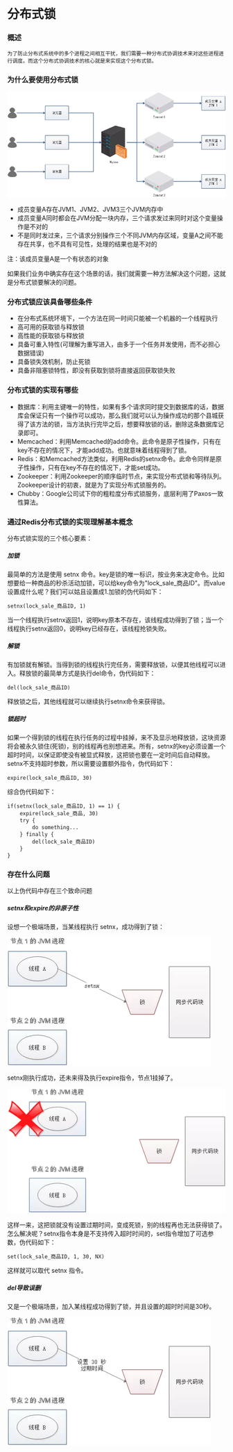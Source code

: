 # 分布式锁

### 概述

	为了防止分布式系统中的多个进程之间相互干扰，我们需要一种分布式协调技术来对这些进程进行调度。而这个分布式协调技术的核心就是来实现这个分布式锁。

### 为什么要使用分布式锁

![avactor](./images/7986413-7cc8f57c65d81728.webp)

- 成员变量A存在JVM1、JVM2、JVM3三个JVM内存中
- 成员变量A同时都会在JVM分配一块内存，三个请求发过来同时对这个变量操作是不对的
- 不是同时发过来，三个请求分别操作三个不同JVM内存区域，变量A之间不能存在共享，也不具有可见性，处理的结果也是不对的

注：该成员变量A是一个有状态的对象

如果我们业务中确实存在这个场景的话，我们就需要一种方法解决这个问题，这就是分布式锁要解决的问题。

### 分布式锁应该具备哪些条件

- 在分布式系统环境下，一个方法在同一时间只能被一个机器的一个线程执行
- 高可用的获取锁与释放锁
- 高性能的获取锁与释放锁
- 具备可重入特性(可理解为重写进入，由多于一个任务并发使用，而不必担心数据错误)
- 具备锁失效机制，防止死锁
- 具备非阻塞锁特性，即没有获取到锁将直接返回获取锁失败

### 分布式锁的实现有哪些

- 数据库：利用主键唯一的特性，如果有多个请求同时提交到数据库的话，数据库会保证只有一个操作可以成功，那么我们就可以认为操作成功的那个县城获得了该方法的锁，当方法执行完毕之后，想要释放锁的话，删除这条数据库记录即可。
- Memcached：利用Memcached的add命令。此命令是原子性操作，只有在key不存在的情况下，才能add成功。也就意味着线程得到了锁。
- Redis：和Memcached方法类似，利用Redis的setnx命令。此命令同样是原子性操作，只有在key不存在的情况下，才能set成功。
- Zookeeper：利用Zookeeper的顺序临时节点，来实现分布式锁和等待队列。Zookeeper设计的初衷，就是为了实现分布式锁服务的。
- Chubby：Google公司试下你的粗粒度分布式锁服务，底层利用了Paxos一致性算法。

### 通过Redis分布式锁的实现理解基本概念

分布式锁实现的三个核心要素：

##### 加锁

最简单的方法是使用 setnx 命令。key是锁的唯一标识，按业务来决定命令。比如想要给一种商品的秒杀活动加锁，可以给key命令为"lock_sale_商品ID"。而value设置成什么呢？我们可以姑且设置成1.加锁的伪代码如下：

```
setnx(lock_sale_商品ID, 1)
```

当一个线程执行setnx返回1，说明key原本不存在，该线程成功得到了锁；当一个线程执行setnx返回0，说明key已经存在，该线程抢锁失败。

##### 解锁

有加锁就有解锁。当得到锁的线程执行完任务，需要释放锁，以便其他线程可以进入。释放锁的最简单方式是执行del命令，伪代码如下：

```
del(lock_sale_商品ID)
```

释放锁之后，其他线程就可以继续执行setnx命令来获得锁。

##### 锁超时

如果一个得到锁的线程在执行任务的过程中挂掉，来不及显示地释放锁，这块资源将会被永久锁住(死锁)，别的线程再也别想进来。所有，setnx的key必须设置一个超时时间，以保证即使没有被显式释放，这把锁也要在一定时间后自动释放。setnx不支持超时参数，所以需要设置额外指令，伪代码如下：

```
expire(lock_sale_商品ID, 30)
```

综合伪代码如下：

```
if(setnx(lock_sale_商品ID, 1) == 1) {
	expire(lock_sale_商品, 30)
	try {
		do something...
	} finally {
		del(lock_sale_商品ID)
	}
}
```

### 存在什么问题

以上伪代码中存在三个致命问题

##### setnx和expire的非原子性

设想一个极端场景，当某线程执行 setnx，成功得到了锁：

![acavtor](./images/7986413-153ca0fbc59af246.webp)

setnx刚执行成功，还未来得及执行expire指令，节点1挂掉了。

![acavtor](./images/7986413-616a3d3f9f42b60d.webp)

这样一来，这把锁就没有设置过期时间，变成死锁，别的线程再也无法获得锁了。
怎么解决呢？setnx指令本身是不支持传入超时时间的，set指令增加了可选参数，伪代码如下：

```
set(lock_sale_商品ID, 1, 30, NX)
```

这样就可以取代 setnx 指令。

##### del导致误删

又是一个极端场景，加入某线程成功得到了锁，并且设置的超时时间是30秒。

![acavtor](./images/7986413-9c744a0adacf3591.webp)


